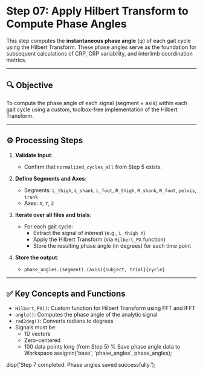 # Step 07: Apply Hilbert Transform to Compute Phase Angles

This step computes the **instantaneous phase angle** (φ) of each gait cycle using the Hilbert Transform. These phase angles serve as the foundation for subsequent calculations of CRP, CRP variability, and interlimb coordination metrics.

---

## 🔍 Objective

To compute the phase angle of each signal (segment × axis) within each gait cycle using a custom, toolbox-free implementation of the Hilbert Transform.

---

## ⚙️ Processing Steps

1. **Validate Input**:
   - Confirm that `normalized_cycles_all` from Step 5 exists.

2. **Define Segments and Axes**:
   - Segments: `L_thigh`, `L_shank`, `L_foot`, `R_thigh`, `R_shank`, `R_foot`, `pelvis`, `trunk`
   - Axes: `X`, `Y`, `Z`

3. **Iterate over all files and trials**:
   - For each gait cycle:
     - Extract the signal of interest (e.g., `L_thigh_Y`)
     - Apply the Hilbert Transform (via `Hilbert_PA` function)
     - Store the resulting phase angle (in degrees) for each time point

4. **Store the output**:
   - `phase_angles.(segment).(axis){subject, trial}{cycle}`

---

## ✅ Key Concepts and Functions

- `Hilbert_PA()`: Custom function for Hilbert Transform using FFT and IFFT
- `angle()`: Computes the phase angle of the analytic signal
- `rad2deg()`: Converts radians to degrees
- Signals must be:
  - 1D vectors
  - Zero-centered
  - 100 data points long (from Step 5)
% Save phase angle data to Workspace
assignin('base', 'phase_angles', phase_angles);

disp('Step 7 completed: Phase angles saved successfully.');
